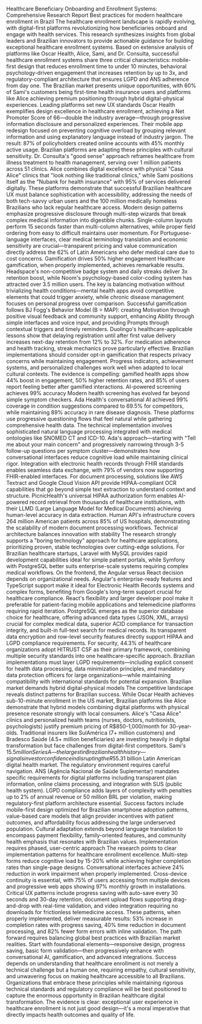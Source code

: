 Healthcare Beneficiary Onboarding and Enrollment Systems: Comprehensive Research Report
Best practices for modern healthcare enrollment in Brazil
The healthcare enrollment landscape is rapidly evolving, with digital-first platforms revolutionizing how beneficiaries onboard and engage with health services. This research synthesizes insights from global leaders and Brazilian innovators to provide actionable guidance for building exceptional healthcare enrollment systems.
Based on extensive analysis of platforms like Oscar Health, Alice, Sami, and Dr. Consulta, successful healthcare enrollment systems share three critical characteristics: mobile-first design that reduces enrollment time to under 10 minutes, behavioral psychology-driven engagement that increases retention by up to 3x, and regulatory-compliant architecture that ensures LGPD and ANS adherence from day one. The Brazilian market presents unique opportunities, with 60% of Sami's customers being first-time health insurance users and platforms like Alice achieving premium positioning through hybrid digital-physical experiences.
Leading platforms set new UX standards
Oscar Health exemplifies design excellence in healthcare enrollment, achieving a Net Promoter Score of 66—double the industry average—through progressive information disclosure and personalized experiences. Their mobile app redesign focused on preventing cognitive overload by grouping relevant information and using explanatory language instead of industry jargon. The result: 87% of policyholders created online accounts with 45% monthly active usage.
Brazilian platforms are adapting these principles with cultural sensitivity. Dr. Consulta's "good sense" approach reframes healthcare from illness treatment to health management, serving over 1 million patients across 51 clinics. Alice combines digital excellence with physical "Casa Alice" clinics that "look nothing like traditional clinics," while Sami positions itself as the "Nubank for health insurance" with 95% of services delivered digitally. These platforms demonstrate that successful Brazilian healthcare UX must balance sophistication with accessibility, addressing the needs of both tech-savvy urban users and the 100 million medically homeless Brazilians who lack regular healthcare access.
Modern design patterns emphasize progressive disclosure through multi-step wizards that break complex medical information into digestible chunks. Single-column layouts perform 15 seconds faster than multi-column alternatives, while proper field ordering from easy to difficult maintains user momentum. For Portuguese-language interfaces, clear medical terminology translation and economic sensitivity are crucial—transparent pricing and value communication directly address the 62% of Latin Americans who defer medical care due to cost concerns.
Gamification drives 50% higher engagement
Healthcare gamification, when properly implemented, achieves remarkable results. Headspace's non-competitive badge system and daily streaks deliver 3x retention boost, while Noom's psychology-based color-coding system has attracted over 3.5 million users. The key is balancing motivation without trivializing health conditions—mental health apps avoid competitive elements that could trigger anxiety, while chronic disease management focuses on personal progress over comparison.
Successful gamification follows BJ Fogg's Behavior Model (B = MAP): creating Motivation through positive visual feedback and community support, enhancing Ability through simple interfaces and voice input, and providing Prompts through contextual triggers and timely reminders. Duolingo's healthcare-applicable lessons show that delaying registration until after first value delivery increases next-day retention from 12% to 32%. For medication adherence and health tracking, streak mechanics prove particularly effective.
Brazilian implementations should consider opt-in gamification that respects privacy concerns while maintaining engagement. Progress indicators, achievement systems, and personalized challenges work well when adapted to local cultural contexts. The evidence is compelling: gamified health apps show 44% boost in engagement, 50% higher retention rates, and 85% of users report feeling better after gamified interactions.
AI-powered screening achieves 99% accuracy
Modern health screening has evolved far beyond simple symptom checkers. Ada Health's conversational AI achieved 99% coverage in condition suggestions compared to 69.5% for competitors, while maintaining 89% accuracy in rare disease diagnosis. These platforms use progressive questioning flows that feel natural while gathering comprehensive health data.
The technical implementation involves sophisticated natural language processing integrated with medical ontologies like SNOMED CT and ICD-10. Ada's approach—starting with "Tell me about your main concern" and progressively narrowing through 3-5 follow-up questions per symptom cluster—demonstrates how conversational interfaces reduce cognitive load while maintaining clinical rigor. Integration with electronic health records through FHIR standards enables seamless data exchange, with 79% of vendors now supporting FHIR-enabled interfaces.
For document processing, solutions like AWS Textract and Google Cloud Vision API provide HIPAA-compliant OCR capabilities that go beyond simple text extraction to understand context and structure. PicnicHealth's universal HIPAA authorization form enables AI-powered record retrieval from thousands of healthcare institutions, with their LLMD (Large Language Model for Medical Documents) achieving human-level accuracy in data extraction. Human API's infrastructure covers 264 million American patients across 85% of US hospitals, demonstrating the scalability of modern document processing workflows.
Technical architecture balances innovation with stability
The research strongly supports a "boring technology" approach for healthcare applications, prioritizing proven, stable technologies over cutting-edge solutions. For Brazilian healthcare startups, Laravel with MySQL provides rapid development capabilities ideal for simple patient portals, while Symfony with PostgreSQL better suits enterprise-scale systems requiring complex medical workflows.
On the frontend, the Angular versus React decision depends on organizational needs. Angular's enterprise-ready features and TypeScript support make it ideal for Electronic Health Records systems and complex forms, benefiting from Google's long-term support crucial for healthcare compliance. React's flexibility and larger developer pool make it preferable for patient-facing mobile applications and telemedicine platforms requiring rapid iteration.
PostgreSQL emerges as the superior database choice for healthcare, offering advanced data types (JSON, XML, arrays) crucial for complex medical data, superior ACID compliance for transaction integrity, and built-in full-text search for medical records. Its transparent data encryption and row-level security features directly support HIPAA and LGPD compliance requirements.
For security, 44.3% of healthcare organizations adopt HITRUST CSF as their primary framework, combining multiple security standards into one healthcare-specific approach. Brazilian implementations must layer LGPD requirements—including explicit consent for health data processing, data minimization principles, and mandatory data protection officers for large organizations—while maintaining compatibility with international standards for potential expansion.
Brazilian market demands hybrid digital-physical models
The competitive landscape reveals distinct patterns for Brazilian success. While Oscar Health achieves sub-10-minute enrollment in the US market, Brazilian platforms like Alice demonstrate that hybrid models combining digital platforms with physical presence resonate strongly with local consumers. Alice's "Casa Alice" clinics and personalized health teams (nurses, doctors, nutritionists, psychologists) justify premium pricing of R$850-1,000/month for 30-year-olds.
Traditional insurers like SulAmérica (7+ million customers) and Bradesco Saúde (4.5+ million beneficiaries) are investing heavily in digital transformation but face challenges from digital-first competitors. Sami's $15.5 million Series A—the largest in Brazilian health history—signals investor confidence in disrupting the R$55.31 billion Latin American digital health market.
The regulatory environment requires careful navigation. ANS (Agência Nacional de Saúde Suplementar) mandates specific requirements for digital platforms including transparent plan information, online claims processing, and integration with SUS (public health system). LGPD compliance adds layers of complexity with penalties up to 2% of annual revenue or 50 million BRL per violation, making regulatory-first platform architecture essential.
Success factors include mobile-first design optimized for Brazilian smartphone adoption patterns, value-based care models that align provider incentives with patient outcomes, and affordability focus addressing the large underserved population. Cultural adaptation extends beyond language translation to encompass payment flexibility, family-oriented features, and community health emphasis that resonates with Brazilian values.
Implementation requires phased, user-centric approach
The research points to clear implementation patterns for healthcare enrollment excellence. Multi-step forms reduce cognitive load by 15-20% while achieving higher completion rates than single-page designs. Conversational interfaces achieve 24% reduction in work impairment when properly implemented. Cross-device continuity is essential, with 75% of users accessing from multiple devices and progressive web apps showing 97% monthly growth in installations.
Critical UX patterns include progress saving with auto-save every 30 seconds and 30-day retention, document upload flows supporting drag-and-drop with real-time validation, and video integration requiring no downloads for frictionless telemedicine access. These patterns, when properly implemented, deliver measurable results: 53% increase in completion rates with progress saving, 40% time reduction in document processing, and 82% fewer form errors with inline validation.
The path forward requires balancing global best practices with Brazilian market realities. Start with foundational elements—responsive design, progress saving, basic form validation—then progressively enhance with conversational AI, gamification, and advanced integrations. Success depends on understanding that healthcare enrollment is not merely a technical challenge but a human one, requiring empathy, cultural sensitivity, and unwavering focus on making healthcare accessible to all Brazilians.
Organizations that embrace these principles while maintaining rigorous technical standards and regulatory compliance will be best positioned to capture the enormous opportunity in Brazilian healthcare digital transformation. The evidence is clear: exceptional user experience in healthcare enrollment is not just good design—it's a moral imperative that directly impacts health outcomes and quality of life.

